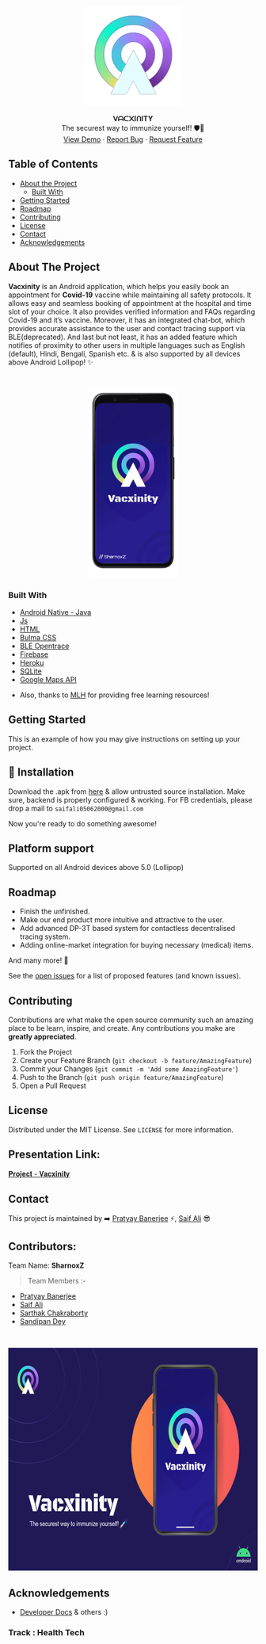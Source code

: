 <br />
<p align="center">
  <a href="https://github.com/fias786/Vacxinity">
    <img src="External_assets/app-icon-tranp.png" width="200px" alt="Vacxinity" >
  </a>

  <p align="center">
  <b>ᐯᗩᑕ᙭IᑎITY</b><br>
    The securest way to immunize yourself! 🛡️🦠
    <br />
    <a href="https://github.com/fias786/Vacxinity">View Demo</a>
    ·
    <a href="https://github.com/fias786/Vacxinity/issues/new/choose">Report Bug</a>
    ·
    <a href="https://github.com/fias786/Vacxinity/issues">Request Feature</a>
  </p>
</p>



<!-- TABLE OF CONTENTS -->
## Table of Contents

* [About the Project](#about-the-project)
  * [Built With](#built-with)
* [Getting Started](#getting-started)
* [Roadmap](#roadmap)
* [Contributing](#contributing)
* [License](#license)
* [Contact](#contact)
* [Acknowledgements](#acknowledgements)



<!-- ABOUT THE PROJECT -->
## About The Project

<b>Vacxinity</b> is an Android application, which helps you easily book an appointment for <b>Covid-19</b> vaccine while maintaining all safety protocols. It allows easy and seamless booking of appointment at the hospital and time slot of your choice. It also provides verified information and FAQs regarding Covid-19 and it’s vaccine. Moreover, it has an integrated chat-bot, which provides accurate assistance to the user and contact tracing support via BLE(deprecated). And last but not least, it has an added feature which notifies of proximity to other users in multiple languages such as English (default), Hindi, Bengali, Spanish etc. & is also supported by all devices above Android Lollipop! ✨


<br />
<p align="center">
  <a href="https://github.com/fias786/Vacxinity">
    <img src="https://raw.githubusercontent.com/fias786/Vacxinity/main/External_assets/pixel4a.png" width="180px" height="380px">
  </a>
</p>

### Built With

* [Android Native - Java](https://developer.android.com/ndk)
* [Js](https://www.javascript.com/)
* [HTML](https://www.w3schools.com/html/)
* [Bulma CSS](https://bulma.io/)
* [BLE Opentrace](https://github.com/opentrace-community/opentrace-android)
* [Firebase](https://firebase.google.com/)
* [Heroku](https://www.heroku.com/)
* [SQLite](https://www.sqlite.org/)
* [Google Maps API](https://developers.google.com/maps)

- Also, thanks to [MLH](https://mlh.io/) for providing free learning resources!

<!-- GETTING STARTED -->
## Getting Started

This is an example of how you may give instructions on setting up your project.

<!-- Installation -->
## :rocket: Installation

Download the .apk from [here](https://github.com/fias786/Vacxinity/blob/main/build/apk/vacxinity.apk?raw=true) & allow untrusted source installation.
Make sure, backend is properly configured & working. For FB credentials, please drop a mail to `saifali05062000@gmail.com`

Now you're ready to do something awesome!

## Platform support

Supported on all Android devices above 5.0 (Lollipop)


<!-- ROADMAP -->

## Roadmap

- Finish the unfinished.
- Make our end product more intuitive and attractive to the user.
- Add advanced DP-3T based system for contactless decentralised tracing system.
- Adding online-market integration for buying necessary (medical) items.

And many more! 🌟


See the [open issues](https://github.com/fias786/Vacxinity/issues) for a list of proposed features (and known issues).



<!-- CONTRIBUTING -->
## Contributing

Contributions are what make the open source community such an amazing place to be learn, inspire, and create. Any contributions you make are **greatly appreciated**.

1. Fork the Project
2. Create your Feature Branch (`git checkout -b feature/AmazingFeature`)
3. Commit your Changes (`git commit -m 'Add some AmazingFeature'`)
4. Push to the Branch (`git push origin feature/AmazingFeature`)
5. Open a Pull Request


<!-- LICENSE -->
## License

Distributed under the MIT License. See `LICENSE` for more information.

<!-- PRESENTATION -->
## Presentation Link:
  <a href="https://docs.google.com/presentation/d/18afJtSaIlaCDOOBr6mDjPKHSsWl4hyYu8AuVqulKQEw/edit#slide=id.gcf6f5530dc_7_447"> 𝐏𝐫𝐨𝐣𝐞𝐜𝐭 - 𝐕𝐚𝐜𝐱𝐢𝐧𝐢𝐭𝐲 </a>
  

<!-- CONTACT -->
## Contact

This project is maintained by ➡️ [Pratyay Banerjee](https://github.com/Neilblaze) ⚡,  [Saif Ali](https://github.com/fias786) 😎


## Contributors:

Team Name: <b>SharnoxZ</b>

> Team Members :-
- [Pratyay Banerjee](https://github.com/Neilblaze)
- [Saif Ali](https://github.com/fias786/)
- [Sarthak Chakraborty](https://github.com/TheoDnJLo)
- [Sandipan Dey](https://github.com/sandipndev)

<br />
<p align="center">
  <a href="https://github.com/fias786/Vacxinity/">
    <img src="https://raw.githubusercontent.com/fias786/Vacxinity/main/External_assets/thumbnail-devfolio.png" width="650px" height="450px" alt="Vacxinity" >
  </a>

<!-- ACKNOWLEDGEMENT -->
## Acknowledgements

- [Developer Docs](https://developer.android.com/docs) & others :)

### Track : Health Tech

